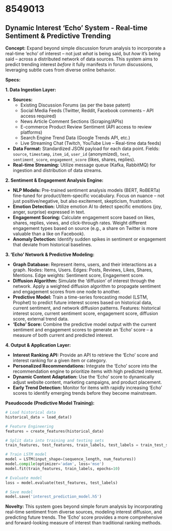 # 8549013

## Dynamic Interest ‘Echo’ System - Real-time Sentiment & Predictive Trending

**Concept:** Expand beyond simple discussion forum analysis to incorporate a real-time ‘echo’ of interest – not just *what* is being said, but *how* it’s being said – across a distributed network of data sources. This system aims to predict trending interest *before* it fully manifests in forum discussions, leveraging subtle cues from diverse online behavior.

**Specs:**

**1. Data Ingestion Layer:**

*   **Sources:**
    *   Existing Discussion Forums (as per the base patent)
    *   Social Media Feeds (Twitter, Reddit, Facebook comments – API access required)
    *   News Article Comment Sections (Scraping/APIs)
    *   E-commerce Product Review Sentiment (API access to review platforms)
    *   Search Engine Trend Data (Google Trends API, etc.)
    *   Live Streaming Chat (Twitch, YouTube Live – Real-time data feeds)
*   **Data Format:** Standardized JSON payload for each data point. Fields: `source`, `timestamp`, `item_id`, `user_id` (anonymized), `text`, `sentiment_score`, `engagement_score` (likes, shares, replies).
*   **Real-time Streaming:** Utilize message queue (Kafka, RabbitMQ) for ingestion and distribution of data streams.

**2. Sentiment & Engagement Analysis Engine:**

*   **NLP Models:** Pre-trained sentiment analysis models (BERT, RoBERTa) fine-tuned for product/item-specific vocabulary. Focus on nuance – not just positive/negative, but also excitement, skepticism, frustration.
*   **Emotion Detection:** Utilize emotion AI to detect specific emotions (joy, anger, surprise) expressed in text.
*   **Engagement Scoring:** Calculate engagement score based on likes, shares, replies, views, and click-through rates. Weight different engagement types based on source (e.g., a share on Twitter is more valuable than a like on Facebook).
*   **Anomaly Detection:** Identify sudden spikes in sentiment or engagement that deviate from historical baselines.

**3. ‘Echo’ Network & Predictive Modeling:**

*   **Graph Database:** Represent items, users, and their interactions as a graph. Nodes: Items, Users. Edges: Posts, Reviews, Likes, Shares, Mentions. Edge weights: Sentiment score, Engagement score.
*   **Diffusion Algorithm:** Simulate the ‘diffusion’ of interest through the network. Apply a weighted diffusion algorithm to propagate sentiment and engagement scores from one node to another.
*   **Predictive Model:** Train a time-series forecasting model (LSTM, Prophet) to predict future interest scores based on historical data, current sentiment, and network diffusion patterns. Features: historical interest score, current sentiment score, engagement score, diffusion score, external trend data.
*   **‘Echo’ Score:** Combine the predictive model output with the current sentiment and engagement scores to generate an ‘Echo’ score – a measure of both current and predicted interest.

**4. Output & Application Layer:**

*   **Interest Ranking API:** Provide an API to retrieve the ‘Echo’ score and interest ranking for a given item or category.
*   **Personalized Recommendations:** Integrate the ‘Echo’ score into the recommendation engine to prioritize items with high predicted interest.
*   **Dynamic Content Adaptation:** Use the ‘Echo’ score to dynamically adjust website content, marketing campaigns, and product placement.
*   **Early Trend Detection:** Monitor for items with rapidly increasing ‘Echo’ scores to identify emerging trends before they become mainstream.

**Pseudocode (Predictive Model Training):**

```python
# Load historical data
historical_data = load_data()

# Feature Engineering
features = create_features(historical_data)

# Split data into training and testing sets
train_features, test_features, train_labels, test_labels = train_test_split(features, labels, test_size=0.2)

# Train LSTM model
model = LSTM(input_shape=(sequence_length, num_features))
model.compile(optimizer='adam', loss='mse')
model.fit(train_features, train_labels, epochs=10)

# Evaluate model
loss = model.evaluate(test_features, test_labels)

# Save model
model.save('interest_prediction_model.h5')
```

**Novelty:** This system goes beyond simple forum analysis by incorporating real-time sentiment from diverse sources, modeling interest diffusion, and predicting future trends.  The ‘Echo’ score provides a more comprehensive and forward-looking measure of interest than traditional ranking methods.